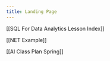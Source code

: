 ```yaml
---
title: Landing Page
---
```


[[SQL For Data Analytics Lesson Index]]

[[NET Example]]

[[AI Class Plan Spring]]